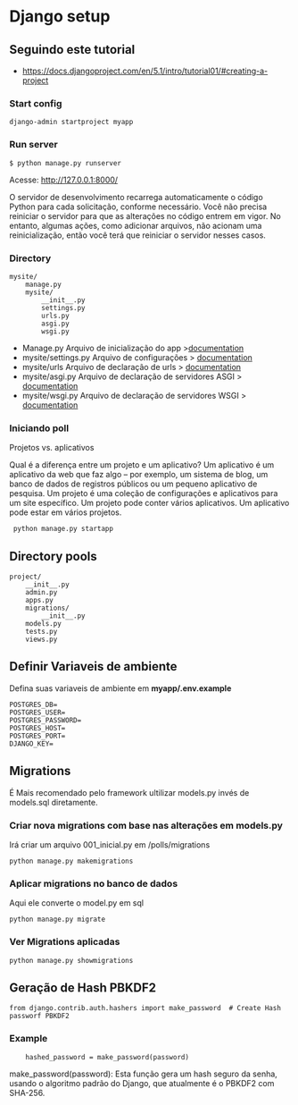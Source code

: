 # Django setup

## Seguindo este tutorial

- https://docs.djangoproject.com/en/5.1/intro/tutorial01/#creating-a-project

### Start config

```
django-admin startproject myapp

```

### Run server

```
$ python manage.py runserver

```
Acesse: http://127.0.0.1:8000/


O servidor de desenvolvimento recarrega automaticamente o código Python para cada solicitação, conforme necessário. Você não precisa reiniciar o servidor para que as alterações no código entrem em vigor. No entanto, algumas ações, como adicionar arquivos, não acionam uma reinicialização, então você terá que reiniciar o servidor nesses casos.

### Directory

``` shell
mysite/
    manage.py
    mysite/
        __init__.py
        settings.py
        urls.py
        asgi.py
        wsgi.py

```
- Manage.py  Arquivo de inicialização do app >[documentation](https://docs.djangoproject.com/en/5.1/ref/django-admin/)
- mysite/settings.py Arquivo de configurações  > [documentation](https://docs.djangoproject.com/en/5.1/topics/settings/)
- mysite/urls Arquivo de declaração de urls > [documentation](https://docs.djangoproject.com/en/5.1/topics/http/urls/)
- mysite/asgi.py Arquivo de declaração de servidores ASGI > [documentation](https://docs.djangoproject.com/en/5.1/howto/deployment/asgi/)
- mysite/wsgi.py Arquivo de declaração de servidores WSGI > [documentation](https://docs.djangoproject.com/en/5.1/howto/deployment/wsgi/)


### Iniciando poll

Projetos vs. aplicativos

Qual é a diferença entre um projeto e um aplicativo? Um aplicativo é um aplicativo da web que faz algo – por exemplo, um sistema de blog, um banco de dados de registros públicos ou um pequeno aplicativo de pesquisa. Um projeto é uma coleção de configurações e aplicativos para um site específico. Um projeto pode conter vários aplicativos. Um aplicativo pode estar em vários projetos.

``` shell
 python manage.py startapp 
```

## Directory pools

```
project/
    __init__.py
    admin.py
    apps.py
    migrations/
        __init__.py
    models.py
    tests.py
    views.py
```
## Definir Variaveis de ambiente

Defina suas variaveis de ambiente em **myapp/.env.example** 

```
POSTGRES_DB=
POSTGRES_USER=
POSTGRES_PASSWORD=
POSTGRES_HOST=
POSTGRES_PORT=
DJANGO_KEY=
```


## Migrations
É Mais recomendado pelo framework ultilizar models.py invés de models.sql diretamente.

### Criar nova migrations com base nas alterações em models.py

Irá criar um arquivo 001_inicial.py em /polls/migrations

```
python manage.py makemigrations
```

### Aplicar migrations no banco de dados
Aqui ele converte o model.py em sql

```
python manage.py migrate
```


### Ver Migrations aplicadas

```
python manage.py showmigrations
```

## Geração de Hash PBKDF2

```
from django.contrib.auth.hashers import make_password  # Create Hash passworf PBKDF2
```

### Example

```
    hashed_password = make_password(password)
```

make_password(password): Esta função gera um hash seguro da senha, usando o algoritmo padrão do Django, que atualmente é o PBKDF2 com SHA-256.



